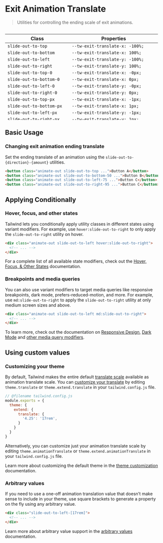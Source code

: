 # Exit Animation Translate

> Utilities for controlling the ending scale of exit animations.

<div style="height: 300px; overflow: auto">

| Class                       | Properties                             |
| --------------------------- | -------------------------------------- |
| `slide-out-to-top`          | `--tw-exit-translate-x: -100%;`        |
| `slide-out-to-bottom`       | `--tw-exit-translate-x: 100%;`         |
| `slide-out-to-left`         | `--tw-exit-translate-y: -100%;`        |
| `slide-out-to-right`        | `--tw-exit-translate-y: 100%;`         |
| `slide-out-to-top-0`        | `--tw-exit-translate-x: -0px;`         |
| `slide-out-to-bottom-0`     | `--tw-exit-translate-x: 0px;`          |
| `slide-out-to-left-0`       | `--tw-exit-translate-y: -0px;`         |
| `slide-out-to-right-0`      | `--tw-exit-translate-y: 0px;`          |
| `slide-out-to-top-px`       | `--tw-exit-translate-x: -1px;`         |
| `slide-out-to-bottom-px`    | `--tw-exit-translate-x: 1px;`          |
| `slide-out-to-left-px`      | `--tw-exit-translate-y: -1px;`         |
| `slide-out-to-right-px`     | `--tw-exit-translate-y: 1px;`          |
| `slide-out-to-top-0.5`      | `--tw-exit-translate-x: -0.125rem;`    |
| `slide-out-to-bottom-0.5`   | `--tw-exit-translate-x: 0.125rem;`     |
| `slide-out-to-left-0.5`     | `--tw-exit-translate-y: -0.125rem;`    |
| `slide-out-to-right-0.5`    | `--tw-exit-translate-y: 0.125rem;`     |
| `slide-out-to-top-1`        | `--tw-exit-translate-x: -0.25rem;`     |
| `slide-out-to-bottom-1`     | `--tw-exit-translate-x: 0.25rem;`      |
| `slide-out-to-left-1`       | `--tw-exit-translate-y: -0.25rem;`     |
| `slide-out-to-right-1`      | `--tw-exit-translate-y: 0.25rem;`      |
| `slide-out-to-top-1.5`      | `--tw-exit-translate-x: -0.375rem;`    |
| `slide-out-to-bottom-1.5`   | `--tw-exit-translate-x: 0.375rem;`     |
| `slide-out-to-left-1.5`     | `--tw-exit-translate-y: -0.375rem;`    |
| `slide-out-to-right-1.5`    | `--tw-exit-translate-y: 0.375rem;`     |
| `slide-out-to-top-2`        | `--tw-exit-translate-x: -0.5rem;`      |
| `slide-out-to-bottom-2`     | `--tw-exit-translate-x: 0.5rem;`       |
| `slide-out-to-left-2`       | `--tw-exit-translate-y: -0.5rem;`      |
| `slide-out-to-right-2`      | `--tw-exit-translate-y: 0.5rem;`       |
| `slide-out-to-top-2.5`      | `--tw-exit-translate-x: -0.625rem;`    |
| `slide-out-to-bottom-2.5`   | `--tw-exit-translate-x: 0.625rem;`     |
| `slide-out-to-left-2.5`     | `--tw-exit-translate-y: -0.625rem;`    |
| `slide-out-to-right-2.5`    | `--tw-exit-translate-y: 0.625rem;`     |
| `slide-out-to-top-3`        | `--tw-exit-translate-x: -0.75rem;`     |
| `slide-out-to-bottom-3`     | `--tw-exit-translate-x: 0.75rem;`      |
| `slide-out-to-left-3`       | `--tw-exit-translate-y: -0.75rem;`     |
| `slide-out-to-right-3`      | `--tw-exit-translate-y: 0.75rem;`      |
| `slide-out-to-top-3.5`      | `--tw-exit-translate-x: -0.875rem;`    |
| `slide-out-to-bottom-3.5`   | `--tw-exit-translate-x: 0.875rem;`     |
| `slide-out-to-left-3.5`     | `--tw-exit-translate-y: -0.875rem;`    |
| `slide-out-to-right-3.5`    | `--tw-exit-translate-y: 0.875rem;`     |
| `slide-out-to-top-4`        | `--tw-exit-translate-x: -1rem;`        |
| `slide-out-to-bottom-4`     | `--tw-exit-translate-x: 1rem;`         |
| `slide-out-to-left-4`       | `--tw-exit-translate-y: -1rem;`        |
| `slide-out-to-right-4`      | `--tw-exit-translate-y: 1rem;`         |
| `slide-out-to-top-5`        | `--tw-exit-translate-x: -1.25rem;`     |
| `slide-out-to-bottom-5`     | `--tw-exit-translate-x: 1.25rem;`      |
| `slide-out-to-left-5`       | `--tw-exit-translate-y: -1.25rem;`     |
| `slide-out-to-right-5`      | `--tw-exit-translate-y: 1.25rem;`      |
| `slide-out-to-top-6`        | `--tw-exit-translate-x: -1.5rem;`      |
| `slide-out-to-bottom-6`     | `--tw-exit-translate-x: 1.5rem;`       |
| `slide-out-to-left-6`       | `--tw-exit-translate-y: -1.5rem;`      |
| `slide-out-to-right-6`      | `--tw-exit-translate-y: 1.5rem;`       |
| `slide-out-to-top-7`        | `--tw-exit-translate-x: -1.75rem;`     |
| `slide-out-to-bottom-7`     | `--tw-exit-translate-x: 1.75rem;`      |
| `slide-out-to-left-7`       | `--tw-exit-translate-y: -1.75rem;`     |
| `slide-out-to-right-7`      | `--tw-exit-translate-y: 1.75rem;`      |
| `slide-out-to-top-8`        | `--tw-exit-translate-x: -2rem;`        |
| `slide-out-to-bottom-8`     | `--tw-exit-translate-x: 2rem;`         |
| `slide-out-to-left-8`       | `--tw-exit-translate-y: -2rem;`        |
| `slide-out-to-right-8`      | `--tw-exit-translate-y: 2rem;`         |
| `slide-out-to-top-9`        | `--tw-exit-translate-x: -2.25rem;`     |
| `slide-out-to-bottom-9`     | `--tw-exit-translate-x: 2.25rem;`      |
| `slide-out-to-left-9`       | `--tw-exit-translate-y: -2.25rem;`     |
| `slide-out-to-right-9`      | `--tw-exit-translate-y: 2.25rem;`      |
| `slide-out-to-top-10`       | `--tw-exit-translate-x: -2.5rem;`      |
| `slide-out-to-bottom-10`    | `--tw-exit-translate-x: 2.5rem;`       |
| `slide-out-to-left-10`      | `--tw-exit-translate-y: -2.5rem;`      |
| `slide-out-to-right-10`     | `--tw-exit-translate-y: 2.5rem;`       |
| `slide-out-to-top-11`       | `--tw-exit-translate-x: -2.75rem;`     |
| `slide-out-to-bottom-11`    | `--tw-exit-translate-x: 2.75rem;`      |
| `slide-out-to-left-11`      | `--tw-exit-translate-y: -2.75rem;`     |
| `slide-out-to-right-11`     | `--tw-exit-translate-y: 2.75rem;`      |
| `slide-out-to-top-12`       | `--tw-exit-translate-x: -3rem;`        |
| `slide-out-to-bottom-12`    | `--tw-exit-translate-x: 3rem;`         |
| `slide-out-to-left-12`      | `--tw-exit-translate-y: -3rem;`        |
| `slide-out-to-right-12`     | `--tw-exit-translate-y: 3rem;`         |
| `slide-out-to-top-14`       | `--tw-exit-translate-x: -3.5rem;`      |
| `slide-out-to-bottom-14`    | `--tw-exit-translate-x: 3.5rem;`       |
| `slide-out-to-left-14`      | `--tw-exit-translate-y: -3.5rem;`      |
| `slide-out-to-right-14`     | `--tw-exit-translate-y: 3.5rem;`       |
| `slide-out-to-top-16`       | `--tw-exit-translate-x: -4rem;`        |
| `slide-out-to-bottom-16`    | `--tw-exit-translate-x: 4rem;`         |
| `slide-out-to-left-16`      | `--tw-exit-translate-y: -4rem;`        |
| `slide-out-to-right-16`     | `--tw-exit-translate-y: 4rem;`         |
| `slide-out-to-top-20`       | `--tw-exit-translate-x: -5rem;`        |
| `slide-out-to-bottom-20`    | `--tw-exit-translate-x: 5rem;`         |
| `slide-out-to-left-20`      | `--tw-exit-translate-y: -5rem;`        |
| `slide-out-to-right-20`     | `--tw-exit-translate-y: 5rem;`         |
| `slide-out-to-top-24`       | `--tw-exit-translate-x: -6rem;`        |
| `slide-out-to-bottom-24`    | `--tw-exit-translate-x: 6rem;`         |
| `slide-out-to-left-24`      | `--tw-exit-translate-y: -6rem;`        |
| `slide-out-to-right-24`     | `--tw-exit-translate-y: 6rem;`         |
| `slide-out-to-top-28`       | `--tw-exit-translate-x: -7rem;`        |
| `slide-out-to-bottom-28`    | `--tw-exit-translate-x: 7rem;`         |
| `slide-out-to-left-28`      | `--tw-exit-translate-y: -7rem;`        |
| `slide-out-to-right-28`     | `--tw-exit-translate-y: 7rem;`         |
| `slide-out-to-top-32`       | `--tw-exit-translate-x: -8rem;`        |
| `slide-out-to-bottom-32`    | `--tw-exit-translate-x: 8rem;`         |
| `slide-out-to-left-32`      | `--tw-exit-translate-y: -8rem;`        |
| `slide-out-to-right-32`     | `--tw-exit-translate-y: 8rem;`         |
| `slide-out-to-top-36`       | `--tw-exit-translate-x: -9rem;`        |
| `slide-out-to-bottom-36`    | `--tw-exit-translate-x: 9rem;`         |
| `slide-out-to-left-36`      | `--tw-exit-translate-y: -9rem;`        |
| `slide-out-to-right-36`     | `--tw-exit-translate-y: 9rem;`         |
| `slide-out-to-top-40`       | `--tw-exit-translate-x: -10rem;`       |
| `slide-out-to-bottom-40`    | `--tw-exit-translate-x: 10rem;`        |
| `slide-out-to-left-40`      | `--tw-exit-translate-y: -10rem;`       |
| `slide-out-to-right-40`     | `--tw-exit-translate-y: 10rem;`        |
| `slide-out-to-top-44`       | `--tw-exit-translate-x: -11rem;`       |
| `slide-out-to-bottom-44`    | `--tw-exit-translate-x: 11rem;`        |
| `slide-out-to-left-44`      | `--tw-exit-translate-y: -11rem;`       |
| `slide-out-to-right-44`     | `--tw-exit-translate-y: 11rem;`        |
| `slide-out-to-top-48`       | `--tw-exit-translate-x: -12rem;`       |
| `slide-out-to-bottom-48`    | `--tw-exit-translate-x: 12rem;`        |
| `slide-out-to-left-48`      | `--tw-exit-translate-y: -12rem;`       |
| `slide-out-to-right-48`     | `--tw-exit-translate-y: 12rem;`        |
| `slide-out-to-top-52`       | `--tw-exit-translate-x: -13rem;`       |
| `slide-out-to-bottom-52`    | `--tw-exit-translate-x: 13rem;`        |
| `slide-out-to-left-52`      | `--tw-exit-translate-y: -13rem;`       |
| `slide-out-to-right-52`     | `--tw-exit-translate-y: 13rem;`        |
| `slide-out-to-top-56`       | `--tw-exit-translate-x: -14rem;`       |
| `slide-out-to-bottom-56`    | `--tw-exit-translate-x: 14rem;`        |
| `slide-out-to-left-56`      | `--tw-exit-translate-y: -14rem;`       |
| `slide-out-to-right-56`     | `--tw-exit-translate-y: 14rem;`        |
| `slide-out-to-top-60`       | `--tw-exit-translate-x: -15rem;`       |
| `slide-out-to-bottom-60`    | `--tw-exit-translate-x: 15rem;`        |
| `slide-out-to-left-60`      | `--tw-exit-translate-y: -15rem;`       |
| `slide-out-to-right-60`     | `--tw-exit-translate-y: 15rem;`        |
| `slide-out-to-top-64`       | `--tw-exit-translate-x: -16rem;`       |
| `slide-out-to-bottom-64`    | `--tw-exit-translate-x: 16rem;`        |
| `slide-out-to-left-64`      | `--tw-exit-translate-y: -16rem;`       |
| `slide-out-to-right-64`     | `--tw-exit-translate-y: 16rem;`        |
| `slide-out-to-top-72`       | `--tw-exit-translate-x: -18rem;`       |
| `slide-out-to-bottom-72`    | `--tw-exit-translate-x: 18rem;`        |
| `slide-out-to-left-72`      | `--tw-exit-translate-y: -18rem;`       |
| `slide-out-to-right-72`     | `--tw-exit-translate-y: 18rem;`        |
| `slide-out-to-top-80`       | `--tw-exit-translate-x: -20rem;`       |
| `slide-out-to-bottom-80`    | `--tw-exit-translate-x: 20rem;`        |
| `slide-out-to-left-80`      | `--tw-exit-translate-y: -20rem;`       |
| `slide-out-to-right-80`     | `--tw-exit-translate-y: 20rem;`        |
| `slide-out-to-top-96`       | `--tw-exit-translate-x: -24rem;`       |
| `slide-out-to-bottom-96`    | `--tw-exit-translate-x: 24rem;`        |
| `slide-out-to-left-96`      | `--tw-exit-translate-y: -24rem;`       |
| `slide-out-to-right-96`     | `--tw-exit-translate-y: 24rem;`        |
| `slide-out-to-top-1/2`      | `--tw-exit-translate-x: -50%;`         |
| `slide-out-to-bottom-1/2`   | `--tw-exit-translate-x: 50%;`          |
| `slide-out-to-left-1/2`     | `--tw-exit-translate-y: -50%;`         |
| `slide-out-to-right-1/2`    | `--tw-exit-translate-y: 50%;`          |
| `slide-out-to-top-1/3`      | `--tw-exit-translate-x: -33.333333%;`  |
| `slide-out-to-bottom-1/3`   | `--tw-exit-translate-x: 33.333333%;`   |
| `slide-out-to-left-1/3`     | `--tw-exit-translate-y: -33.333333%;`  |
| `slide-out-to-right-1/3`    | `--tw-exit-translate-y: 33.333333%;`   |
| `slide-out-to-top-2/3`      | `--tw-exit-translate-x: -66.666667%;`  |
| `slide-out-to-bottom-2/3`   | `--tw-exit-translate-x: 66.666667%;`   |
| `slide-out-to-left-2/3`     | `--tw-exit-translate-y: -66.666667%;`  |
| `slide-out-to-right-2/3`    | `--tw-exit-translate-y: 66.666667%;`   |
| `slide-out-to-top-1/4`      | `--tw-exit-translate-x: -25%;`         |
| `slide-out-to-bottom-1/4`   | `--tw-exit-translate-x: 25%;`          |
| `slide-out-to-left-1/4`     | `--tw-exit-translate-y: -25%;`         |
| `slide-out-to-right-1/4`    | `--tw-exit-translate-y: 25%;`          |
| `slide-out-to-top-2/4`      | `--tw-exit-translate-x: -50%;`         |
| `slide-out-to-bottom-2/4`   | `--tw-exit-translate-x: 50%;`          |
| `slide-out-to-left-2/4`     | `--tw-exit-translate-y: -50%;`         |
| `slide-out-to-right-2/4`    | `--tw-exit-translate-y: 50%;`          |
| `slide-out-to-top-3/4`      | `--tw-exit-translate-x: -75%;`         |
| `slide-out-to-bottom-3/4`   | `--tw-exit-translate-x: 75%;`          |
| `slide-out-to-left-3/4`     | `--tw-exit-translate-y: -75%;`         |
| `slide-out-to-right-3/4`    | `--tw-exit-translate-y: 75%;`          |
| `slide-out-to-top-full`     | `--tw-exit-translate-x: -100%;`        |
| `slide-out-to-bottom-full`  | `--tw-exit-translate-x: 100%;`         |
| `slide-out-to-left-full  `  | `--tw-exit-translate-y: -100%;`        |
| `slide-out-to-right-full  ` | `--tw-exit-translate-y: 100%;`         |

</div>

## Basic Usage

### Changing exit animation ending translate

Set the ending translate of an animation using the `slide-out-to-{direction}-{amount}` utilities.

```html
<button class="animate-out slide-out-to-top ...">Button A</button>
<button class="animate-out slide-out-to-bottom-50 ...">Button B</button>
<button class="animate-out slide-out-to-left-75 ...">Button C</button>
<button class="animate-out slide-out-to-right-95 ...">Button C</button>
```

## Applying Conditionally

### Hover, focus, and other states

Tailwind lets you conditionally apply utility classes in different states using variant modifiers. For example, use `hover:slide-out-to-right` to only apply the `slide-out-to-right` utility on hover.

```html
<div class="animate-out slide-out-to-left hover:slide-out-to-right">
  <!-- ... -->
</div>
```

For a complete list of all available state modifiers, check out the [Hover, Focus, & Other States](https://tailwindcss.com/docs/hover-focus-and-other-states) documentation.

### Breakpoints and media queries

You can also use variant modifiers to target media queries like responsive breakpoints, dark mode, prefers-reduced-motion, and more. For example, use `md:slide-out-to-right` to apply the `slide-out-to-right` utility at only medium screen sizes and above.

```html
<div class="animate-out slide-out-to-left md:slide-out-to-right">
  <!-- ... -->
</div>
```

To learn more, check out the documentation on [Responsive Design](https://tailwindcss.com/docs/responsive-design), [Dark Mode](https://tailwindcss.com/docs/dark-mode) and [other media query modifiers](https://tailwindcss.com/docs/hover-focus-and-other-states#media-queries).

## Using custom values

### Customizing your theme

By default, Tailwind makes the entire default [translate scale](https://tailwindcss.com/docs/translate) available as animation translate scale. You can [customize your translate](https://tailwindcss.com/docs/theme) by editing `theme.translate` or `theme.extend.translate` in your `tailwind.config.js` file.

```js
// @filename tailwind.config.js
module.exports = {
  theme: {
    extend: {
      translate: {
        '4.25': '17rem',
      }
    }
  }
}
```

Alternatively, you can customize just your animation translate scale by editing `theme.animationTranslate` or `theme.extend.animationTranslate` in your `tailwind.config.js` file.

Learn more about customizing the default theme in the [theme customization](https://tailwindcss.com/docs/theme#customizing-the-default-theme) documentation.

### Arbitrary values

If you need to use a one-off animation translation value that doesn’t make sense to include in your theme, use square brackets to generate a property on the fly using any arbitrary value.

```html
<div class="slide-out-to-left-[17rem]">
  <!-- ... -->
</div>
```

Learn more about arbitrary value support in the [arbitrary values](https://tailwindcss.com/docs/adding-custom-styles#using-arbitrary-values) documentation.
